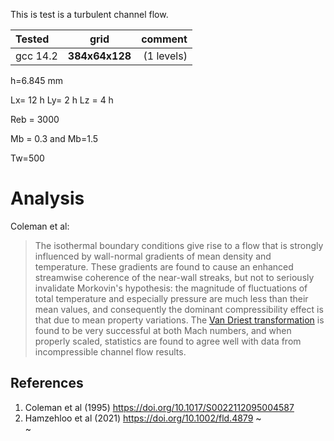 
This is test is a turbulent channel flow.



Tested       |          grid | comment
:----------- |:-------------:| -----------:
gcc 14.2     | **384x64x128**    | (1 levels)        | 


h=6.845 mm


Lx=  12 h
Ly=  2  h
Lz = 4  h

Reb = 3000

Mb = 0.3 and Mb=1.5

Tw=500

# Analysis
Coleman et al:

> The isothermal boundary conditions give rise to a flow that is strongly influenced by wall-normal gradients of mean density and temperature. These gradients are found to cause an enhanced streamwise coherence of the near-wall streaks, but not to seriously invalidate Morkovin's hypothesis: the magnitude of fluctuations of total temperature and especially pressure are much less than their mean values, and consequently the dominant compressibility effect is that due to mean property variations. The [Van Driest transformation](https://doi.org/10.2514/8.1895) is found to be very successful at both Mach numbers, and when properly scaled, statistics are found to agree well with data from incompressible channel flow results.

## References
1. Coleman et al (1995) https://doi.org/10.1017/S0022112095004587
2. Hamzehloo et al (2021) https://doi.org/10.1002/fld.4879
~                                                                                                                                                                                 
~









